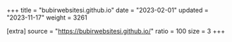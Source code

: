 +++
title = "bubirwebsitesi.github.io"
date = "2023-02-01"
updated = "2023-11-17"
weight = 3261

[extra]
source = "https://bubirwebsitesi.github.io/"
ratio = 100
size = 3
+++
